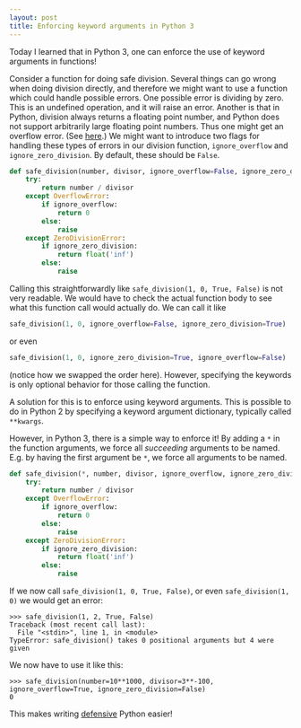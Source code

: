 ```yaml
---
layout: post
title: Enforcing keyword arguments in Python 3
---
```


Today I learned that in Python 3, one can enforce the use of keyword arguments in functions!

Consider a function for doing safe division. Several things can go wrong when doing division directly, and therefore we might want to use a function which could handle possible errors. One possible error is dividing by zero. This is an undefined operation, and it will raise an error. Another is that in Python, division always returns a floating point number, and Python does not support arbitrarily large floating point numbers. Thus one might get an overflow error. (See [here](https://stackoverflow.com/questions/27946595/how-to-manage-division-of-huge-numbers-in-python).) We might want to introduce two flags for handling these types of errors in our division function, `ignore_overflow` and `ignore_zero_division`. By default, these should be `False`.

```python
def safe_division(number, divisor, ignore_overflow=False, ignore_zero_division=False):
    try:
        return number / divisor
    except OverflowError:
        if ignore_overflow:
            return 0
        else:
            raise
    except ZeroDivisionError:
        if ignore_zero_division:
            return float('inf')
        else:
            raise
```

Calling this straightforwardly like `safe_division(1, 0, True, False)` is not very readable. We would have to check the actual function body to see what this function call would actually do. We can call it like 

```python
safe_division(1, 0, ignore_overflow=False, ignore_zero_division=True)
```
or even

```python
safe_division(1, 0, ignore_zero_division=True, ignore_overflow=False)
```
(notice how we swapped the order here). However, specifying the keywords is only optional behavior for those calling the function.

A solution for this is to enforce using keyword arguments. This is possible to do in Python 2 by specifying a keyword argument dictionary, typically called `**kwargs`. 

However, in Python 3, there is a simple way to enforce it! By adding a `*` in the function arguments, we force all _succeeding_ arguments to be named. E.g. by having the first argument be `*`, we force all arguments to be named.

```python
def safe_division(*, number, divisor, ignore_overflow, ignore_zero_division):
    try:
        return number / divisor
    except OverflowError:
        if ignore_overflow:
            return 0
        else:
            raise
    except ZeroDivisionError:
        if ignore_zero_division:
            return float('inf')
        else:
            raise
```
If we now call `safe_division(1, 0, True, False)`, or even `safe_division(1, 0)` we would get an error:

```python-traceback
>>> safe_division(1, 2, True, False)
Traceback (most recent call last):
  File "<stdin>", line 1, in <module>
TypeError: safe_division() takes 0 positional arguments but 4 were given
```

We now have to use it like this:

```python-traceback
>>> safe_division(number=10**1000, divisor=3**-100,
ignore_overflow=True, ignore_zero_division=False)
0
```

This makes writing [defensive](https://en.wikipedia.org/wiki/Defensive_programming) Python easier!
